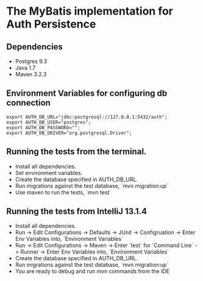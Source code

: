 The MyBatis implementation for Auth Persistence
===============================================

Dependencies
------------
<ul>
    <li>Postgres 9.3</li>
    <li>Java 1.7</li>
    <li>Maven 3.2.3</li>
</ul>

Environment Variables for configuring db connection
---------------------------------------------------

```
export AUTH_DB_URL="jdbc:postgresql://127.0.0.1:5432/auth";
export AUTH_DB_USER="postgres";
export AUTH_DB_PASSWORD="";
export AUTH_DB_DRIVER="org.postgresql.Driver";
```

Running the tests from the terminal.
------------------------------------
<ul>
    <li>Install all dependencies.</li>
    <li>Set environment variables.</li>
    <li>Create the database specified in AUTH_DB_URL.</li>
    <li>Run migrations against the test database, `mvn migration:up`</li>
    <li>Use maven to run the tests, `mvn test`</li>
</ul>

Running the tests from IntelliJ 13.1.4
---------------------------------------
<ul>
    <li>Install all dependencies.</li>
    <li>Run -> Edit Configurations -> Defaults -> JUnit -> Configruation -> Enter Env Variables into, `Environment Variables`</li>
    <li>Run -> Edit Configurations -> Maven -> Enter `test` for `Command Line` -> Runner -> Enter Env Variables into, `Environment Variables`</li>
    <li>Create the database specified in AUTH_DB_URL.</li>
    <li>Run migrations against the test database, `mvn migration:up`</li>
    <li>You are ready to debug and run mvn commands from the IDE</li>
</ul>
